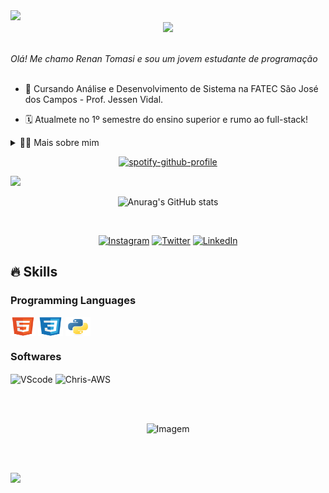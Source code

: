<!--divisor-->
<img src="https://user-images.githubusercontent.com/73097560/115834477-dbab4500-a447-11eb-908a-139a6edaec5c.gif">

<!--título-->
<div align="center">
    <img src="https://readme-typing-svg.herokuapp.com/?font=Righteous&size=35&center=true&vCenter=true&color=8C67DB&width=500&height=70&duration=4000&lines=<Hello+World!+👋+/>;"/>  
</div>
  
<br>

*Olá! Me chamo Renan Tomasi e sou um jovem estudante de programação* <br><br>
  
  - 🌱 Cursando Análise e Desenvolvimento de Sistema na FATEC São José dos Campos - Prof. Jessen Vidal.<br>

  - 🗓️ Atualmete no 1º semestre do ensino superior e rumo ao full-stack!

<details>
  <summary>👨‍💻 Mais sobre mim </summary>
  
  - 💭 Tenho 17 anos, atualmente morando na cidade de São José dos Campos. Sou fluente em inglês e estou desenvolvendo minhas habilidades em HTML, CSS e Python.<br>
  
  - ⚡ Gosto de praticar esportes (principalmente basquete), ouvir música e estudar sempre que possível, afim de expandir meus conhecimentos!
</details>

<div align="center">
  
  [![spotify-github-profile](https://spotify-github-profile.vercel.app/api/view?uid=qizt3pwbwcw8gptmkes9bvhdh&cover_image=true&theme=novatorem&show_offline=false&background_color=ffa3a3&interchange=false&bar_color=795889&bar_color_cover=false)](https://github.com/kittinan/spotify-github-profile)
</div>

<img src="https://user-images.githubusercontent.com/73097560/115834477-dbab4500-a447-11eb-908a-139a6edaec5c.gif">

<br>

<div align="center"> 

![Anurag's GitHub stats](https://github-readme-stats.vercel.app/api?username=renan21-tg&theme=tokyonight&icons=true)

</div>

<br>

<div align="center">
  
  [![Instagram](https://img.shields.io/badge/Instagram-E4405F?style=for-the-badge&logo=instagram&logoColor=white)](https://www.instagram.com/_renant_g/)
  [![Twitter](https://img.shields.io/badge/Twitter-1DA1F2?style=for-the-badge&logo=twitter&logoColor=white)](https://twitter.com/_renant_g/)
  [![LinkedIn](https://img.shields.io/badge/LinkedIn-0077B5?style=for-the-badge&logo=linkedin&logoColor=white)](https://www.linkedin.com/in/renan-tomasi-guariente-aa13022b8/)
</div>

## 🔥 Skills

  <div style="flex-basis: 48%;">
    <h3>Programming Languages</h3>
    <img align="center" alt="HTML" height="30" width="40" src="https://raw.githubusercontent.com/devicons/devicon/master/icons/html5/html5-original.svg">
    <img align="center" alt="CSS" height="30" width="40" src="https://raw.githubusercontent.com/devicons/devicon/master/icons/css3/css3-original.svg">
    <img align="center" alt="Python" height="30" width="40" src="https://raw.githubusercontent.com/devicons/devicon/master/icons/python/python-original.svg">
  </div>
  
  
  <div style="flex-basis: 48%;">
    <h3>Softwares</h3>
    <img align="center" alt="VScode" height="30" width="40" src="https://cdn.jsdelivr.net/gh/devicons/devicon/icons/vscode/vscode-original.svg">
    <img align="center" alt="Chris-AWS" height="30" width="40" src="https://cdn.jsdelivr.net/gh/devicons/devicon/icons/git/git-original.svg">
  </div>

<br><br>
<div align='center'>
  
  <img src="https://i.pinimg.com/originals/93/f0/4b/93f04b4b1103cc4e6410bb4f831acb6c.gif" alt="Imagem">
</div>

<br><br>

<img src="https://user-images.githubusercontent.com/73097560/115834477-dbab4500-a447-11eb-908a-139a6edaec5c.gif">
